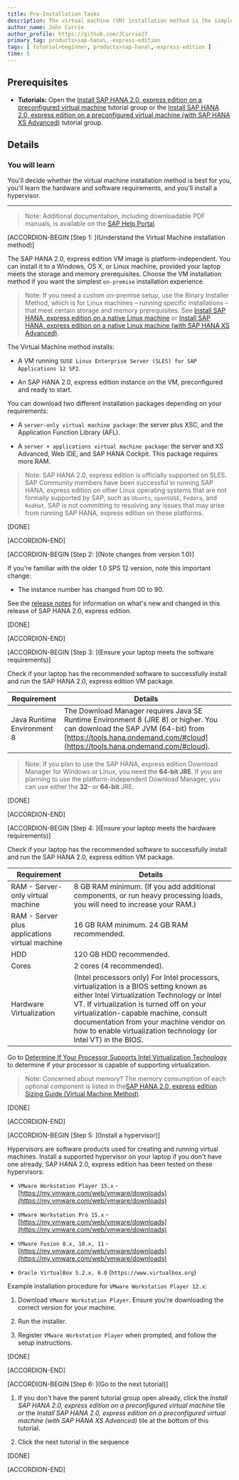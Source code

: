 ```yaml
---
title: Pre-Installation Tasks
description: The virtual machine (VM) installation method is the simplest SAP HANA 2.0, express edition on-premise installation method for compatible Windows, OS X, and Linux laptops. Perform these pre-installation tasks first, before you register.
author_name: John Currie
author_profile: https://github.com/JCurrie27
primary_tag: products>sap-hana\,-express-edition
tags: [ tutorial>beginner, products>sap-hana\,-express-edition ]
time: 5
---
```


<!-- loio6d73440459d4476c8f21bb852d7f36a4 -->

## Prerequisites
 - **Tutorials:**  Open the [Install SAP HANA 2.0, express edition on a preconfigured virtual machine](https://developers.sap.com/group.hxe-install-vm.html) tutorial group or the [Install SAP HANA 2.0, express edition on a preconfigured virtual machine (with SAP HANA XS Advanced)](https://developers.sap.com/group.hxe-install-vm.html) tutorial group.

## Details
### You will learn
You'll decide whether the virtual machine installation method is best for you, you'll learn the hardware and software requirements, and you'll install a hypervisor.

---

> Note:
> Additional documentation, including downloadable PDF manuals, is available on the [SAP Help Portal](https://help.sap.com/viewer/p/SAP_HANA,_EXPRESS_EDITION).
>
>

[ACCORDION-BEGIN [Step 1: ](Understand the Virtual Machine installation method)]

The SAP HANA 2.0, express edition VM image is platform-independent. You can install it to a Windows, OS X, or Linux machine, provided your laptop meets the storage and memory prerequisites. Choose the VM installation method if you want the simplest `on-premise` installation experience.

> Note:
> If you need a custom on-premise setup, use the Binary Installer Method, which is for Linux machines – running specific installations – that meet certain storage and memory prerequisites. See [Install SAP HANA, express edition on a native Linux machine](https://developers.sap.com/group.hxe-install-binary.html) or [Install SAP HANA, express edition on a native Linux machine (with SAP HANA XS Advanced)](https://developers.sap.com/group.hxe-install-binary-xsa.html).
>
>

The Virtual Machine method installs:

-   A VM running `SUSE Linux Enterprise Server (SLES) for SAP Applications 12 SP2`.

-   An SAP HANA 2.0, express edition instance on the VM, preconfigured and ready to start.


You can download two different installation packages depending on your requirements:

-   A `server-only virtual machine package`: the server plus XSC, and the Application Function Library (AFL).

-   A `server + applications virtual machine package`: the server and XS Advanced, Web IDE, and SAP HANA Cockpit. This package requires more RAM.


> Note:
> SAP HANA 2.0, express edition is officially supported on SLES. SAP Community members have been successful in running SAP HANA, express edition on other Linux operating systems that are not formally supported by SAP, such as `Ubuntu`, `openSUSE`, `Fedora`, and `RedHat`. SAP is not committing to resolving any issues that may arise from running SAP HANA, express edition on these platforms.
>
>

[DONE]

[ACCORDION-END]

[ACCORDION-BEGIN [Step 2: ](Note changes from version 1.0)]

If you're familiar with the older 1.0 SPS 12 version, note this important change:

-   The instance number has changed from 00 to 90.


See the [release notes](https://developers.sap.com/topics/sap-hana-express.resources.html#releaseNotes) for information on what's new and changed in this release of SAP HANA 2.0, express edition.

[DONE]

[ACCORDION-END]

[ACCORDION-BEGIN [Step 3: ](Ensure your laptop meets the software requirements)]

Check if your laptop has the recommended software to successfully install and run the SAP HANA 2.0, express edition VM package.

|Requirement|Details|
|-----------|-------|
|Java Runtime Environment 8|The Download Manager requires Java SE Runtime Environment 8 (JRE 8) or higher. You can download the SAP JVM (64-bit) from [https://tools.hana.ondemand.com/#cloud](https://tools.hana.ondemand.com/#cloud).|

> Note:
> If you plan to use the SAP HANA, express edition Download Manager for Windows or Linux, you need the **64-bit JRE**. If you are planning to use the platform-independent Download Manager, you can use either the **32-** or **64-bit** JRE.
>
>

[DONE]

[ACCORDION-END]

[ACCORDION-BEGIN [Step 4: ](Ensure your laptop meets the hardware requirements)]

Check if your laptop has the recommended software to successfully install and run the SAP HANA 2.0, express edition VM package.

|Requirement|Details|
|-----------|-------|
|RAM - Server-only virtual machine|8 GB RAM minimum. (If you add additional components, or run heavy processing loads, you will need to increase your RAM.)|
|RAM - Server plus applications virtual machine|16 GB RAM minimum. 24 GB RAM recommended.|
|HDD|120 GB HDD recommended.|
|Cores|2 cores (4 recommended).|
|Hardware Virtualization|(Intel processors only) For Intel processors, virtualization is a BIOS setting known as either Intel Virtualization Technology or Intel VT. If virtualization is turned off on your virtualization-capable machine, consult documentation from your machine vendor on how to enable virtualization technology (or Intel VT) in the BIOS.|

Go to [Determine If Your Processor Supports Intel Virtualization Technology](https://www.intel.com/content/www/us/en/support/articles/000005486/processors.html) to determine if your processor is capable of supporting virtualization.

> Note:
> Concerned about memory? The memory consumption of each optional component is listed in the[SAP HANA 2.0, express edition Sizing Guide (Virtual Machine Method)](https://help.sap.com/viewer/DRAFT/9e4243e92f244537b2164a57a405a9fd/latest/en-US).
>
>

[DONE]

[ACCORDION-END]

[ACCORDION-BEGIN [Step 5: ](Install a hypervisor)]

Hypervisors are software products used for creating and running virtual machines. Install a supported hypervisor on your laptop if you don't have one already. SAP HANA 2.0, express edition has been tested on these hypervisors:

-   `VMware Workstation Player 15.x` - [https://my.vmware.com/web/vmware/downloads](https://my.vmware.com/web/vmware/downloads)

-   `VMware Workstation Pro 15.x` - [https://my.vmware.com/web/vmware/downloads](https://my.vmware.com/web/vmware/downloads)

-   `VMware Fusion 8.x, 10.x, 11` - [https://my.vmware.com/web/vmware/downloads](https://my.vmware.com/web/vmware/downloads)
-   `Oracle VirtualBox 5.2.x, 6.0` (`https://www.virtualbox.org`)

Example installation procedure for `VMware Workstation Player 12.x`:

1.  Download `VMware Workstation Player`. Ensure you're downloading the correct version for your machine.

2.  Run the installer.

3.  Register `VMware Workstation Player` when prompted, and follow the setup instructions.


[DONE]

[ACCORDION-END]

[ACCORDION-BEGIN [Step 6: ](Go to the next tutorial)]

1.   If you don't have the parent tutorial group open already, click the *Install SAP HANA 2.0, express edition on a preconfigured virtual machine* tile or the *Install SAP HANA 2.0, express edition on a preconfigured virtual machine (with SAP HANA XS Advanced)* tile at the bottom of this tutorial.

2.   Click the next tutorial in the sequence

[DONE]

[ACCORDION-END]
